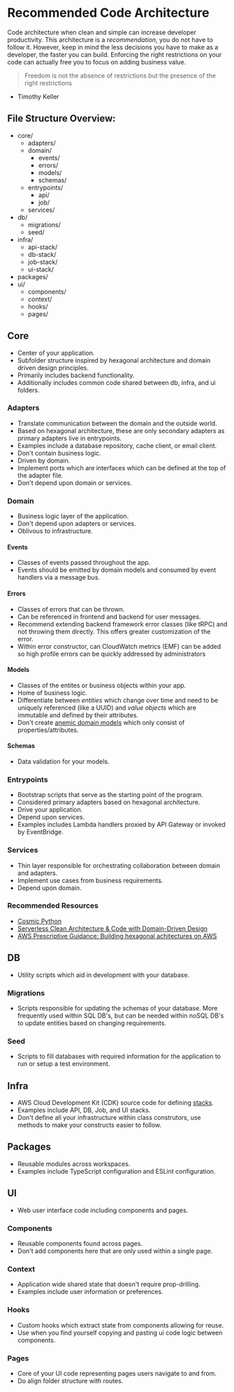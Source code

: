 # Recommended Code Architecture

Code architecture when clean and simple can increase developer productivity. This architecture is a _recommendation_, you do not have to follow it. However, keep in mind the less decisions you have to make as a developer, the faster you can build. Enforcing the right restrictions on your code can actually free you to focus on adding business value.

> Freedom is not the absence of restrictions but the presence of the right restrictions
- Timothy Keller

## File Structure Overview:
- core/
  - adapters/
  - domain/
    - events/
    - errors/
    - models/
    - schemas/
  - entrypoints/
    - api/
    - job/
  - services/
- db/
  - migrations/
  - seed/
- infra/
  - api-stack/
  - db-stack/
  - job-stack/
  - ui-stack/
- packages/
- ui/
  - components/
  - context/
  - hooks/
  - pages/

## Core
- Center of your application.
- Subfolder structure inspired by hexagonal architecture and domain driven design principles.
- Primarily includes backend functionality.
- Additionally includes common code shared between db, infra, and ui folders.
### Adapters
- Translate communication between the domain and the outside world.
- Based on hexagonal architecture, these are only secondary adapters as primary adapters live in entrypoints.
- Examples include a database repository, cache client, or email client.
- Don't contain business logic.
- Driven by domain.
- Implement ports which are interfaces which can be defined at the top of the adapter file.
- Don't depend upon domain or services.
### Domain
- Business logic layer of the application.
- Don't depend upon adapters or services.
- Oblivous to infrastructure.
#### Events
- Classes of events passed throughout the app.
- Events should be emitted by domain models and consumed by event handlers via a message bus.
#### Errors
- Classes of errors that can be thrown.
- Can be referenced in frontend and backend for user messages.
- Recommend extending backend framework error classes (like tRPC) and not throwing them directly. This offers greater customization of the error.
- Within error constructor, can CloudWatch metrics (EMF) can be added so high profile errors can be quickly addressed by administrators
#### Models
- Classes of the entites or business objects within your app.
- Home of business logic.
- Differentiate between *entities* which change over time and need to be uniquely referenced (like a UUID) and *value objects* which are immutable and defined by their attributes.
- Don't create [anemic domain models](https://www.martinfowler.com/bliki/AnemicDomainModel.html) which only consist of properties/attributes.
#### Schemas
- Data validation for your models.
### Entrypoints
- Bootstrap scripts that serve as the starting point of the program.
- Considered primary adapters based on hexagonal architecture.
- Drive your application.
- Depend upon services.
- Examples includes Lambda handlers proxied by API Gateway or invoked by EventBridge.
### Services
- Thin layer responsible for orchestrating collaboration between domain and adapters.
- Implement use cases from business requirements.
- Depend upon domain.
### Recommended Resources
- [Cosmic Python](https://www.cosmicpython.com/book/introduction.html)
- [Serverless Clean Architecture & Code with Domain-Driven Design](https://leejamesgilmore.medium.com/serverless-clean-architecture-code-with-domain-driven-design-852796846d28)
- [AWS Prescriptive Guidance: Building hexagonal achitectures on AWS](https://docs.aws.amazon.com/pdfs/prescriptive-guidance/latest/hexagonal-architectures/hexagonal-architectures.pdf)
## DB
- Utility scripts which aid in development with your database.
### Migrations
- Scripts responsible for updating the schemas of your database. More frequently used within SQL DB's, but can be needed within noSQL DB's to update entities based on changing requirements.
### Seed
- Scripts to fill databases with required information for the application to run or setup a test environment.
## Infra
- AWS Cloud Development Kit (CDK) source code for defining [stacks](https://docs.aws.amazon.com/cdk/v2/guide/stacks.html).
- Examples include API, DB, Job, and UI stacks.
- Don't define all your infrastructure within class construtors, use methods to make your constructs easier to follow.
## Packages
- Reusable modules across workspaces.
- Examples include TypeScript configuration and ESLint configuration.
## UI
- Web user interface code including components and pages.
### Components
- Reusable components found across pages.
- Don't add components here that are only used within a single page.
### Context
- Application wide shared state that doesn't require prop-drilling.
- Examples include user information or preferences.
### Hooks
- Custom hooks which extract state from components allowing for reuse.
- Use when you find yourself copying and pasting ui code logic between components.
### Pages
- Core of your UI code representing pages users navigate to and from.
- Do align folder structure with routes.